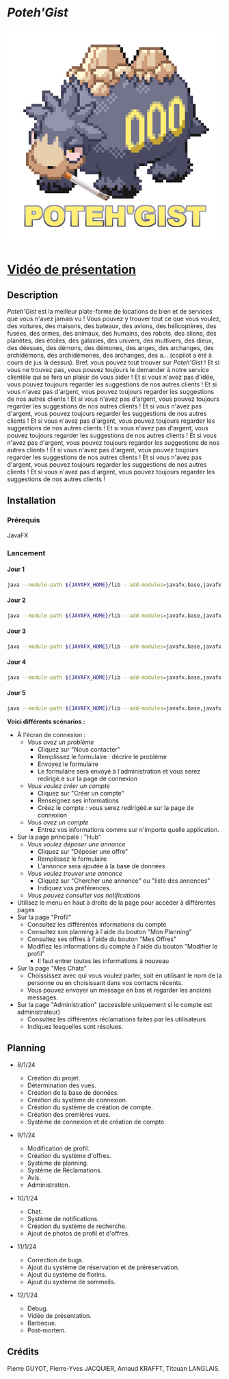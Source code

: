 # *Poteh'Gist*


![](docu/logo.png)

# [Vidéo de présentation](https://youtu.be/rXVmR2dskcU)

## Description

*Poteh'Gist* est la meilleur plate-forme de locations de bien et de services que vous n'avez jamais vu ! Vous pouvez y trouver tout ce que vous voulez, des voitures, des maisons, des bateaux, des avions, des hélicoptères, des fusées, des armes, des animaux, des humains, des robots, des aliens, des planètes, des étoiles, des galaxies, des univers, des multivers, des dieux, des déesses, des démons, des démones, des anges, des archanges, des archidémons, des archidémones, des archanges, des a... (copilot a été à cours de jus là dessus). Bref, vous pouvez tout trouver sur *Poteh'Gist* ! Et si vous ne trouvez pas, vous pouvez toujours le demander à notre service clientèle qui se fera un plaisir de vous aider ! Et si vous n'avez pas d'idée, vous pouvez toujours regarder les suggestions de nos autres clients ! Et si vous n'avez pas d'argent, vous pouvez toujours regarder les suggestions de nos autres clients ! Et si vous n'avez pas d'argent, vous pouvez toujours regarder les suggestions de nos autres clients ! Et si vous n'avez pas d'argent, vous pouvez toujours regarder les suggestions de nos autres clients ! Et si vous n'avez pas d'argent, vous pouvez toujours regarder les suggestions de nos autres clients ! Et si vous n'avez pas d'argent, vous pouvez toujours regarder les suggestions de nos autres clients ! Et si vous n'avez pas d'argent, vous pouvez toujours regarder les suggestions de nos autres clients ! Et si vous n'avez pas d'argent, vous pouvez toujours regarder les suggestions de nos autres clients ! Et si vous n'avez pas d'argent, vous pouvez toujours regarder les suggestions de nos autres clients ! Et si vous n'avez pas d'argent, vous pouvez toujours regarder les suggestions de nos autres clients !

## Installation

### Prérequis

JavaFX

### Lancement

#### Jour 1

```bash
java --module-path ${JAVAFX_HOME}/lib --add-modules=javafx.base,javafx.controls,javafx.fxml -jar REALEASE/codingweek-01-RELEASE_DAY_1.jar 
```

#### Jour 2

```bash
java --module-path ${JAVAFX_HOME}/lib --add-modules=javafx.base,javafx.controls,javafx.fxml -jar REALEASE/codingweek-01-RELEASE_DAY_2.jar 
```

#### Jour 3

```bash
java --module-path ${JAVAFX_HOME}/lib --add-modules=javafx.base,javafx.controls,javafx.fxml -jar REALEASE/codingweek-01-RELEASE_DAY_3.jar 
```

#### Jour 4

```bash
java --module-path ${JAVAFX_HOME}/lib --add-modules=javafx.base,javafx.controls,javafx.fxml -jar REALEASE/codingweek-01-RELEASE_DAY_4.jar 
```

#### Jour 5

```bash
java --module-path ${JAVAFX_HOME}/lib --add-modules=javafx.base,javafx.controls,javafx.fxml -jar REALEASE/codingweek-01-RELEASE_DAY_5.jar 
```

**Voici différents scénarios :**
* À l'écran de connexion :
  * *Vous avez un problème*
    * Cliquez sur "Nous contacter"
    * Remplissez le formulaire : décrire le problème
    * Envoyez le formulaire
    * Le formulaire sera envoyé à l'administration et vous serez redirigé.e sur la page de connexion
  * *Vous voulez créer un compte*
    * Cliquez sur "Créer un compte"
    * Renseignez ses informations
    * Créez le compte : vous serez redirigéé.e sur la page de connexion
  * *Vous avez un compte*
    * Entrez vos informations comme sur n'importe quelle application.
* Sur la page principale : "Hub"
  * *Vous voulez déposer une annonce*
    * Cliquez sur "Déposer une offre"
    * Remplissez le formulaire
    * L'annonce sera ajoutée à la base de données
  * *Vous voulez trouver une annonce*
    * Cliquez sur "Chercher une annonce" ou "liste des annonces"
    * Indiquez vos préférences.
  * *Vous pouvez consulter vos notifications*
* Utilisez le menu en haut à droite de la page pour accéder à différentes pages
* Sur la page "Profil"
  * Consultez les différentes informations du compte
  * Consultez son planning à l'aide du bouton "Mon Planning"
  * Consultez ses offres à l'aide du bouton "Mes Offres"
  * Modifiez les informations du compte à l'aide du bouton "Modifier le profil"
    * Il faut entrer toutes les informations à nouveau
* Sur la page "Mes Chats"
  * Choississez avec qui vous voulez parler, soit en utilisant le nom de la personne ou en choisissant dans vos contacts récents.
  * Vous pouvez envoyer un message en bas et regarder les anciens messages.
* Sur la page "Administration" (accessible uniquement si le compte est administrateur)
  * Consultez les différentes réclamations faites par les utilisateurs
  * Indiquez lesquelles sont résolues.

## Planning

- 8/1/24
    + Création du projet.
    + Détermination des vues.
    + Création de la base de données.
    + Création du système de connexion.
    + Création du système de création de compte.
    + Création des premières vues.
    + Système de connexion et de création de compte.

- 9/1/24
    + Modification de profil.
    + Création du système d'offres.
    + Système de planning.
    + Système de Réclamations.
    + Avis.
    + Administration.

- 10/1/24
    + Chat.
    + Système de notifications.
    + Création du système de recherche.
    + Ajout de photos de profil et d'offres.

- 11/1/24
    + Correction de bugs.
    + Ajout du système de réservation et de préréservation.
    + Ajout du système de florins.
    + Ajout du système de sommeils.

- 12/1/24
    + Debug.
    + Vidéo de présentation.
    + Barbecue.
    + Post-mortem.

## Crédits

Pierre GUYOT, Pierre-Yves JACQUIER, Arnaud KRAFFT, Titouan LANGLAIS.
